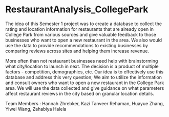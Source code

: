 # RestaurantAnalysis_CollegePark

The idea of this Semester 1 project was to create a database to collect the rating and location information for restaurants that are already open in College Park from various sources and give valuable feedback to those businesses who want to open a new restaurant in the area. We also would use the data to provide recommendations to existing businesses by comparing reviews across sites and helping them increase revenue.

More often than not restaurant businesses need help with brainstorming what city/location to launch in next. The decision is a product of multiple factors - competition, demographics, etc. Our idea is to effectively use this database and address this very question; We aim to utilize the information and consult owners who want to open a new restaurant in the College Park area. We will use the data collected and give guidance on what parameters affect restaurant reviews in the city based on granular location details. 

Team Members :  Hannah Zhrebker, Kazi Tanveer Rehaman, Huayue Zhang, Yiwei Wang, Zahabiya Halela
